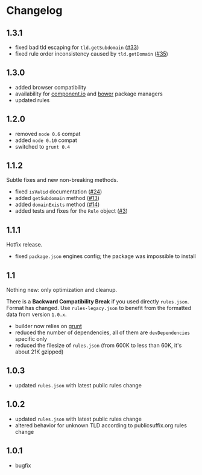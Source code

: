 # Changelog

## 1.3.1

* fixed bad tld escaping for `tld.getSubdomain` ([#33](https://github.com/oncletom/tld.js/issue/33))
* fixed rule order inconsistency caused by `tld.getDomain` ([#35](https://github.com/oncletom/tld.js/issue/35))

## 1.3.0

* added browser compatibility
* availability for [component.io](http://component.io/) and [bower](http://bower.io/) package managers
* updated rules

## 1.2.0

* removed `node 0.6` compat
* added `node 0.10` compat
* switched to `grunt 0.4`

## 1.1.2

Subtle fixes and new non-breaking methods.

* fixed `isValid` documentation ([#24](https://github.com/oncletom/tld.js/issue/24))
* added `getSubdomain` method ([#13](https://github.com/oncletom/tld.js/issue/13))
* added `domainExists` method ([#14](https://github.com/oncletom/tld.js/issue/14))
* added tests and fixes for the `Rule` object ([#3](https://github.com/oncletom/tld.js/issue/3))

## 1.1.1

Hotfix release.

* fixed `package.json` engines config; the package was impossible to install

## 1.1

Nothing new: only optimization and cleanup.

There is a **Backward Compatibility Break** if you used directly `rules.json`. Format has changed.
Use `rules-legacy.json` to benefit from the formatted data from version `1.0.x`.

* builder now relies on [grunt](http://gruntjs.com/)
* reduced the number of dependencies, all of them are `devDependencies` specific only
* reduced the filesize of `rules.json` (from 600K to less than 60K, it's about 21K gzipped)

## 1.0.3

* updated `rules.json` with latest public rules change

## 1.0.2

* updated `rules.json` with latest public rules change
* altered behavior for unknown TLD according to publicsuffix.org rules change

## 1.0.1

* bugfix
